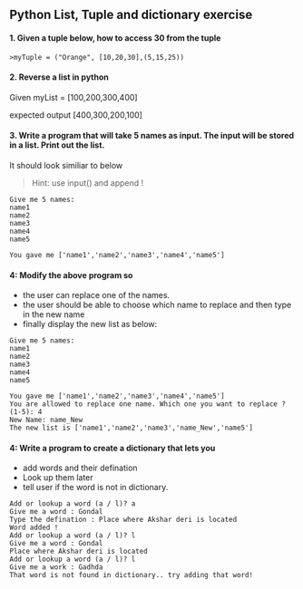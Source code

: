 ## Python List, Tuple and dictionary exercise

#### 1. Given a tuple below, how to access 30 from the tuple

    >myTuple = ("Orange", [10,20,30],(5,15,25))

#### 2. Reverse a list in python

Given myList = [100,200,300,400]

expected output [400,300,200,100]

#### 3. Write a program that will take 5 names as input. The input will be stored in a list. Print out the list.
It should look similiar to below
> Hint: use input() and append !
```
Give me 5 names:
name1
name2
name3
name4
name5

You gave me ['name1','name2','name3','name4','name5']
```

#### 4: Modify the above program so
  - the user can replace one of the names.
  - the user should be able to choose which name to replace and then type in the new name
  - finally display the new list as below:
```
Give me 5 names:
name1
name2
name3
name4
name5

You gave me ['name1','name2','name3','name4','name5']
You are allowed to replace one name. Which one you want to replace ? (1-5): 4
New Name: name_New
The new list is ['name1','name2','name3','name_New','name5']
```

#### 4: Write a program to create a dictionary that lets you 
   - add words and their defination
   - Look up them later
   - tell user if the word is not in dictionary.
```
Add or lookup a word (a / l)? a
Give me a word : Gondal
Type the defination : Place where Akshar deri is located
Word added !
Add or lookup a word (a / l)? l
Give me a word : Gondal
Place where Akshar deri is located
Add or lookup a word (a / l)? l
Give me a work : Gadhda
That word is not found in dictionary.. try adding that word!
```
